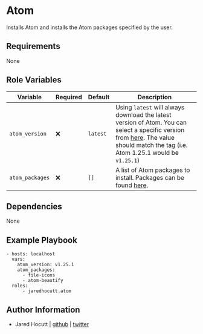 # Atom

Installs Atom and installs the Atom packages specified by the user.

## Requirements

None

## Role Variables

| Variable        | Required | Default  | Description                                                                                                                                                                                                                |
| --------------- | -------- | -------- | -------------------------------------------------------------------------------------------------------------------------------------------------------------------------------------------------------------------------- |
| `atom_version`  | :x:      | `latest` | Using `latest` will always download the latest version of Atom. You can select a specific version from [here](https://github.com/atom/atom/releases). The value should match the tag (i.e. Atom 1.25.1 would be `v1.25.1`) |
| `atom_packages` | :x:      | `[]`     | A list of Atom packages to install. Packages can be found [here](https://atom.io/packages).                                                                                                                                |

## Dependencies

None

## Example Playbook

```
- hosts: localhost
  vars:
    atom_version: v1.25.1
    atom_packages:
      - file-icons
      - atom-beautify
  roles:
      - jaredhocutt.atom
```

## Author Information

- Jared Hocutt \| [github](https://github.com/jaredhocutt) \| [twitter](http://twitter.com/jaredhocutt)
